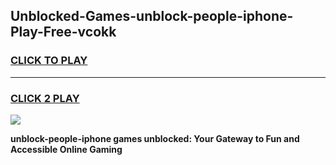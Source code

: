 
## Unblocked-Games-unblock-people-iphone-Play-Free-vcokk
<h3>
<a href="https://premium76.site?title=unblock-people-iphone&ref=10A">CLICK TO PLAY</a></h3>
<hr>

<h3>
<a href="https://premium76.site?title=unblock-people-iphone&ref=10A">CLICK 2 PLAY</a>
  
</h3>

<a href="https://premium76.site?title=unblock-people-iphone&ref=10A"><img src="https://clearcache.store/games.png"></a>


**unblock-people-iphone games unblocked: Your Gateway to Fun and Accessible Online Gaming**
